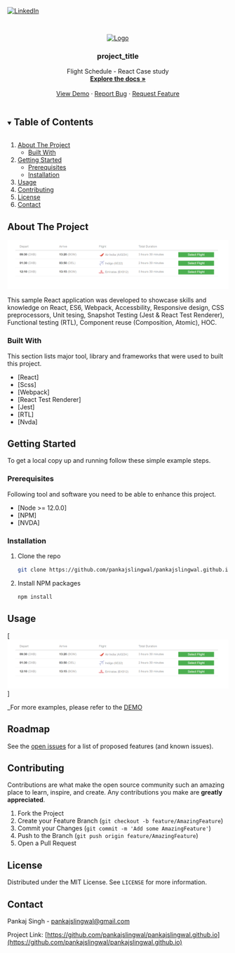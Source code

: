 [![LinkedIn][linkedin-shield]][linkedin-url]



<!-- PROJECT LOGO -->
<br />
<p align="center">
  <a href="https://github.com/pankajslingwal/pankajslingwal.github.io">
    <img src="https://raw.githubusercontent.com/othneildrew/Best-README-Template/master/images/logo.png" alt="Logo" width="80" height="80">
  </a>

  <h3 align="center">project_title</h3>

  <p align="center">
    Flight Schedule - React Case study
    <br />
    <a href="https://github.com/pankajslingwal/pankajslingwal.github.io"><strong>Explore the docs »</strong></a>
    <br />
    <br />
    <a href="https://pankajslingwal.github.io">View Demo</a>
    ·
    <a href="https://github.com/pankajslingwal/pankajslingwal.github.io/issues">Report Bug</a>
    ·
    <a href="https://github.com/pankajslingwal/pankajslingwal.github.io/issues">Request Feature</a>
  </p>
</p>



<!-- TABLE OF CONTENTS -->
<details open="open">
  <summary><h2 style="display: inline-block">Table of Contents</h2></summary>
  <ol>
    <li>
      <a href="#about-the-project">About The Project</a>
      <ul>
        <li><a href="#built-with">Built With</a></li>
      </ul>
    </li>
    <li>
      <a href="#getting-started">Getting Started</a>
      <ul>
        <li><a href="#prerequisites">Prerequisites</a></li>
        <li><a href="#installation">Installation</a></li>
      </ul>
    </li>
    <li><a href="#usage">Usage</a></li>
    <li><a href="#contributing">Contributing</a></li>
    <li><a href="#license">License</a></li>
    <li><a href="#contact">Contact</a></li>
  </ol>
</details>



<!-- ABOUT THE PROJECT -->
## About The Project

[![Product Name Screen Shot][product-screenshot]](https://pankajslingwal.github.io)

This sample React application was developed to showcase skills and knowledge on React, ES6, Webpack, Accessbility, Responsive design, CSS preprocessors, Unit tesing, Snapshot Testing (Jest & React Test Renderer), Functional testing (RTL), Component reuse (Composition, Atomic), HOC.


### Built With

This section lists major tool, library and frameworks that were used to built this project. 
* [React]
* [Scss]
* [Webpack]
* [React Test Renderer]
* [Jest]
* [RTL]
* [Nvda]



<!-- GETTING STARTED -->
## Getting Started

To get a local copy up and running follow these simple example steps.

### Prerequisites

Following tool and software you need to be able to enhance this project.
* [Node >= 12.0.0]
* [NPM]
* [NVDA]

### Installation

1. Clone the repo
   ```sh
   git clone https://github.com/pankajslingwal/pankajslingwal.github.io
   ```
2. Install NPM packages
   ```sh
   npm install
   ```



<!-- USAGE EXAMPLES -->
## Usage

[![product-screenshot]]

_For more examples, please refer to the [DEMO](https://pankajslingwal.github.io)



<!-- ROADMAP -->
## Roadmap

See the [open issues](https://github.com/pankajslingwal/pankajslingwal.github.io/issues) for a list of proposed features (and known issues).



<!-- CONTRIBUTING -->
## Contributing

Contributions are what make the open source community such an amazing place to learn, inspire, and create. Any contributions you make are **greatly appreciated**.

1. Fork the Project
2. Create your Feature Branch (`git checkout -b feature/AmazingFeature`)
3. Commit your Changes (`git commit -m 'Add some AmazingFeature'`)
4. Push to the Branch (`git push origin feature/AmazingFeature`)
5. Open a Pull Request



<!-- LICENSE -->
## License

Distributed under the MIT License. See `LICENSE` for more information.



<!-- CONTACT -->
## Contact

Pankaj Singh - pankajslingwal@gmail.com

Project Link: [https://github.com/pankajslingwal/pankajslingwal.github.io](https://github.com/pankajslingwal/pankajslingwal.github.io)





<!-- MARKDOWN LINKS & IMAGES -->
<!-- https://www.markdownguide.org/basic-syntax/#reference-style-links -->
[contributors-shield]: https://img.shields.io/github/contributors/github_username/repo.svg?style=for-the-badge
[contributors-url]: https://github.com/pankajslingwal/pankajslingwal.github.io/graphs/contributors
[forks-shield]: https://img.shields.io/github/forks/github_username/repo.svg?style=for-the-badge
[forks-url]: https://github.com/pankajslingwal/pankajslingwal.github.io/network/members
[stars-shield]: https://img.shields.io/github/stars/github_username/repo.svg?style=for-the-badge
[stars-url]: https://github.com/pankajslingwal/pankajslingwal.github.io/stargazers
[issues-shield]: https://img.shields.io/github/issues/github_username/repo.svg?style=for-the-badge
[issues-url]: https://github.com/pankajslingwal/pankajslingwal.github.io/issues
[license-shield]: https://img.shields.io/github/license/github_username/repo.svg?style=for-the-badge
[license-url]: https://github.com/pankajslingwal/pankajslingwal.github.io/blob/master/LICENSE.txt
[linkedin-shield]: https://img.shields.io/badge/-LinkedIn-black.svg?style=for-the-badge&logo=linkedin&colorB=555
[linkedin-url]: https://www.linkedin.com/in/pankajsingh2013/
[product-screenshot]: https://github.com/pankajslingwal/MyWebApp/blob/master/FlightSearchScreenShot.PNG
